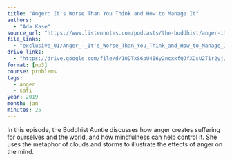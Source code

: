 ```yaml
---
title: "Anger: It's Worse Than You Think and How to Manage It"
authors:
  - "Ada Kase"
source_url: "https://www.listennotes.com/podcasts/the-buddhist/anger-its-worse-than-you-_MscPkqXSBi/"
file_links:
  - "exclusive_01/Anger_-_It's_Worse_Than_You_Think_and_How_to_Manage_It%20(2019-01-24)%20-%20Buddhist%20Auntie.mp3"
drive_links:
  - "https://drive.google.com/file/d/1ODTxS6pU4I6y2ncxxfQJfXOsU2Tir2yj/view?usp=sharing"
format: [mp3]
course: problems
tags:
  - anger
  - sati
year: 2019
month: jan
minutes: 25
---
```


In this episode, the Buddhist Auntie discusses how anger creates suffering for ourselves and the world, and how mindfulness can help control it. She uses the metaphor of clouds and storms to illustrate the effects of anger on the mind. 
